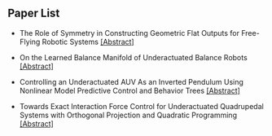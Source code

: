 ## Paper List

- The Role of Symmetry in Constructing Geometric Flat Outputs for Free-Flying Robotic Systems
[[Abstract]](https://events.infovaya.com/presentation?id=95009)

- On the Learned Balance Manifold of Underactuated Balance Robots
[[Abstract]](https://events.infovaya.com/presentation?id=95012)

- Controlling an Underactuated AUV As an Inverted Pendulum Using Nonlinear Model Predictive Control and Behavior Trees
[[Abstract]](https://events.infovaya.com/presentation?id=95015)

- Towards Exact Interaction Force Control for Underactuated Quadrupedal Systems with Orthogonal Projection and Quadratic Programming
[[Abstract]](https://events.infovaya.com/presentation?id=95018)

